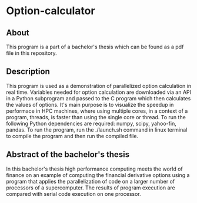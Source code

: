 # Option-calculator
## About
This program is a part of a bachelor's thesis which can be found as a pdf file in this repository.
## Description
This program is used as a demonstration of parallelized option calculation in real time. Variables needed for option calculation are downloaded via an API in a Python subprogram and passed to the C program which then calculates the values of options. It's main purpose is to visualize the speedup in performace in HPC machines, where using multiple cores, in a context of a program, threads, is faster than using the single core or thread. To run the following Python dependencies are required: numpy, scipy, yahoo-fin, pandas. To run the program, run the ./launch.sh command in linux terminal to compile the program and then run the compiled file.
## Abstract of the bachelor's thesis
In this bachelor's thesis high performance computing meets the world of finance on an example of computing the financial derivative options using a program that applies the parallelization of code on a larger number of processors of a supercomputer. The results of program execution are compared with serial code execution on one processor.
